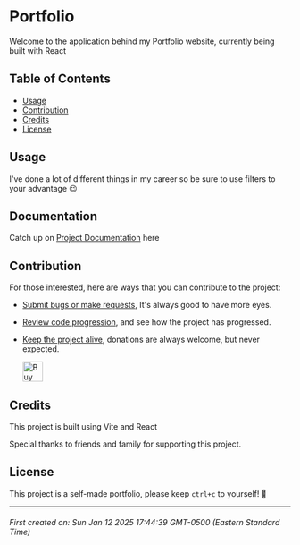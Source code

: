 # Portfolio

Welcome to the application behind my Portfolio website, currently being built with React



## Table of Contents

- [Usage](#usage)
- [Contribution](#contribution)
- [Credits](#credits)
- [License](#license)





## Usage

I've done a lot of different things in my career so be sure to use filters to your advantage 😉



## Documentation

Catch up on [Project Documentation](https://github.com/ArtOfTheNiles/Portfolio/wiki) here




## Contribution

For those interested, here are ways that you can contribute to the project:

* [Submit bugs or make requests](https://github.com/ArtOfTheNiles/Portfolio/issues), It's always good to have more eyes.
* [Review code progression](https://github.com/ArtOfTheNiles/Portfolio/pulls), and see how the project has progressed.
* [Keep the project alive](https://ko-fi.com/artoftheniles#), donations are always welcome, but never expected.

    <a href='https://ko-fi.com/V7V116V0Z9' target='_blank'><img height='36' style='border:0px;height:36px;' src='https://storage.ko-fi.com/cdn/kofi6.png?v=6' border='0' alt='Buy Me a Coffee at ko-fi.com' /></a>




## Credits

This project is built using Vite and React

Special thanks to friends and family for supporting this project.





## License

This project is a self-made portfolio, please keep `ctrl+c` to yourself! 🤞

---

###### First created on: Sun Jan 12 2025 17:44:39 GMT-0500 (Eastern Standard Time)
